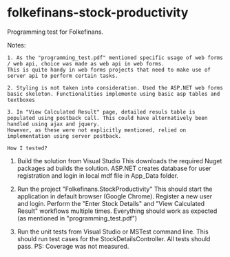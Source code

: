# folkefinans-stock-productivity
Programming test for Folkefinans.

Notes:
~~~~~~
1. As the "programming_test.pdf" mentioned specific usage of web forms / web api, choice was made as web api in web forms. 
This is quite handy in web forms projects that need to make use of server api to perform certain tasks.

2. Styling is not taken into consideration. Used the ASP.NET web forms basic skeleton. Functionalities implemente using basic asp tables and textboxes

3. In "View Calculated Result" page, detailed resuls table is populated using postback call. This could have alternatively been handled using ajax and jquery. 
However, as these were not explicitly mentioned, relied on implementation using server postback.

How I tested?
~~~~~~~~~~~~~
1. Build the solution from Visual Studio
	This downloads the required Nuget packages ad builds the solution.
	ASP.NET creates database for user registration and login in local mdf file in App_Data folder.
	
2. Run the project "Folkefinans.StockProductivity"
	This should start the application in default browser (Google Chrome).
	Register a new user and login.
	Perform the "Enter Stock Details" and "View Calculated Result" workflows multiple times.
	Everything should work as expected (as mentioned in "programming_test.pdf")
	
3. Run the unit tests from Visual Studio or MSTest command line.
	This should run test cases for the StockDetailsController. All tests should pass.
	PS: Coverage was not measured.